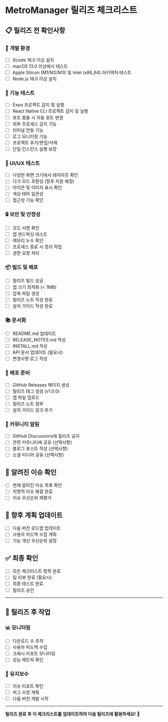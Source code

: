 # MetroManager 릴리즈 체크리스트

## 📋 릴리즈 전 확인사항

### 🔧 개발 환경
- [ ] Xcode 16.0 이상 설치
- [ ] macOS 13.0 이상에서 테스트
- [ ] Apple Silicon (M1/M2/M3) 및 Intel (x86_64) 아키텍처 테스트
- [ ] Node.js 16.0 이상 설치

### 🧪 기능 테스트
- [ ] Expo 프로젝트 감지 및 실행
- [ ] React Native CLI 프로젝트 감지 및 실행
- [ ] 포트 충돌 시 자동 포트 변경
- [ ] 외부 프로세스 감지 기능
- [ ] 터미널 연동 기능
- [ ] 로그 모니터링 기능
- [ ] 프로젝트 추가/편집/삭제
- [ ] 단일 인스턴스 실행 보장

### 🎨 UI/UX 테스트
- [ ] 다양한 화면 크기에서 레이아웃 확인
- [ ] 다크 모드 호환성 (향후 지원 예정)
- [ ] 아이콘 및 이미지 표시 확인
- [ ] 색상 테마 일관성
- [ ] 접근성 기능 확인

### 🔒 보안 및 안정성
- [ ] 코드 서명 확인
- [ ] 앱 샌드박싱 테스트
- [ ] 메모리 누수 확인
- [ ] 프로세스 종료 시 정리 작업
- [ ] 권한 요청 처리

### 📦 빌드 및 배포
- [ ] 릴리즈 빌드 성공
- [ ] 앱 크기 최적화 (< 1MB)
- [ ] 압축 파일 생성
- [ ] 릴리즈 노트 작성 완료
- [ ] 설치 가이드 작성 완료

### 📚 문서화
- [ ] README.md 업데이트
- [ ] RELEASE_NOTES.md 작성
- [ ] INSTALL.md 작성
- [ ] API 문서 업데이트 (필요시)
- [ ] 변경사항 로그 작성

### 🚀 배포 준비
- [ ] GitHub Releases 페이지 생성
- [ ] 릴리즈 태그 생성 (v1.0.0)
- [ ] 앱 파일 업로드
- [ ] 릴리즈 노트 첨부
- [ ] 설치 가이드 링크 추가

### 📢 커뮤니티 알림
- [ ] GitHub Discussions에 릴리즈 공지
- [ ] 관련 커뮤니티에 공유 (선택사항)
- [ ] 블로그 포스트 작성 (선택사항)
- [ ] 소셜 미디어 공유 (선택사항)

## 🐛 알려진 이슈 확인
- [ ] 현재 알려진 이슈 목록 확인
- [ ] 치명적 이슈 해결 완료
- [ ] 이슈 우선순위 재평가

## 🔮 향후 계획 업데이트
- [ ] 다음 버전 로드맵 업데이트
- [ ] 사용자 피드백 수집 계획
- [ ] 기능 개선 우선순위 설정

## ✅ 최종 확인
- [ ] 모든 체크리스트 항목 완료
- [ ] 팀 리뷰 완료 (필요시)
- [ ] 최종 테스트 완료
- [ ] 릴리즈 승인

---

## 📝 릴리즈 후 작업

### 📊 모니터링
- [ ] 다운로드 수 추적
- [ ] 사용자 피드백 수집
- [ ] 크래시 리포트 모니터링
- [ ] 성능 메트릭 확인

### 🔄 유지보수
- [ ] 이슈 리포트 확인
- [ ] 버그 수정 계획
- [ ] 다음 버전 개발 시작

---

**릴리즈 완료 후 이 체크리스트를 업데이트하여 다음 릴리즈에 활용하세요!** 🚀







